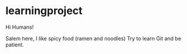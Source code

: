 # learningproject

Hi Humans!

Salem here, I like spicy food (ramen and noodles)
Try to learn Git and be patient.
 

